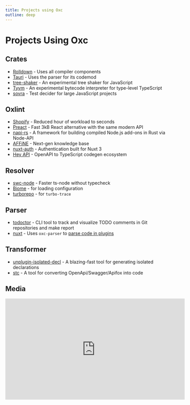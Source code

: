```yaml
---
title: Projects using Oxc
outline: deep
---
```


# Projects Using Oxc

## Crates

- [Rolldown](https://rolldown.rs) - Uses all compiler components
- [Tauri](https://github.com/tauri-apps/tauri/blob/8c6d1e8e6c852667bb223b5f4823948868c26d98/crates/tauri-cli/src/migrate/migrations/v1/frontend.rs) - Uses the parser for its codemod
- [tree-shaker](https://github.com/KermanX/tree-shaker) - An experimental tree shaker for JavaScript
- [Tyvm](https://github.com/zackradisic/tyvm) - An experimental bytecode interpreter for type-level TypeScript
- [sovra](https://github.com/oblador/sovra) - Test decider for large JavaScript projects

## Oxlint

- [Shopify](https://www.shopify.com/news/performance%F0%9F%91%86-complexity%F0%9F%91%87-killer-updates-from-shopify-engineering) - Reduced hour of workload to seconds
- [Preact](https://github.com/preactjs/preact) - Fast 3kB React alternative with the same modern API
- [napi-rs](https://github.com/napi-rs/napi-rs) - A framework for building compiled Node.js add-ons in Rust via Node-API
- [AFFiNE](https://github.com/toeverything/affine) - Next-gen knowledge base
- [nuxt-auth](https://github.com/sidebase/nuxt-auth) - Authentication built for Nuxt 3
- [Hey API](https://heyapi.dev/) - OpenAPI to TypeScript codegen ecosystem

## Resolver

- [swc-node](https://github.com/swc-project/swc-node) - Faster ts-node without typecheck
- [Biome](https://biomejs.dev) - for loading configuration
- [turborepo](https://github.com/vercel/turborepo/pull/9134) - for `turbo-trace`

## Parser

- [todoctor](https://github.com/azat-io/todoctor) - CLI tool to track and visualize TODO comments in Git repositories and make report
- [nuxt](https://nuxt.com) - Uses `oxc-parser` to [parse code in plugins](https://github.com/nuxt/nuxt/pull/30066)

## Transformer

- [unplugin-isolated-decl](https://www.npmjs.com/package/unplugin-isolated-decl) - A blazing-fast tool for generating isolated declarations
- [stc](https://github.com/long-woo/stc) - A tool for converting OpenApi/Swagger/Apifox into code

## Media

<iframe width="560" height="315" src="https://www.youtube.com/embed/7VctnNVXe2A?si=3laDGbv4vNVbgvsg" title="YouTube video player" frameborder="0" allow="accelerometer; autoplay; clipboard-write; encrypted-media; gyroscope; picture-in-picture; web-share" allowfullscreen></iframe>
